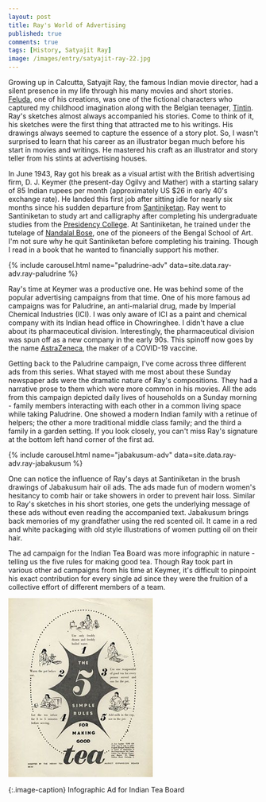 ```yaml
---
layout: post
title: Ray's World of Advertising
published: true
comments: true
tags: [History, Satyajit Ray]
image: /images/entry/satyajit-ray-22.jpg
---
```


Growing up in Calcutta, Satyajit Ray, the famous Indian movie director,
had a silent presence in my life through his many movies and short
stories. [Feluda](https://en.wikipedia.org/wiki/Feluda), one of his creations,
was one of the fictional characters who captured my childhood imagination
along with the Belgian teenager, [Tintin](https://www.tintin.com/en).
Ray's sketches almost always accompanied his stories. Come to think
of it, his sketches were the first thing that attracted me to his writings.
His drawings always seemed to capture the essence of a story plot. So,
I wasn't surprised to learn that his career as an illustrator began much before
his start in movies and writings. He mastered his craft as an illustrator and
story teller from his stints at advertising houses.

In June 1943, Ray got his break as a visual artist with the British advertising firm,
D. J. Keymer (the present-day Ogilvy and Mather) with a starting salary of
85 Indian rupees per month (approximately US $26 in early 40's exchange rate).
He landed this first job after sitting idle for nearly six months since his sudden departure from
[Santiniketan](https://whc.unesco.org/en/tentativelists/5495/). Ray went to
Santiniketan to study art and calligraphy after completing his undergraduate studies from the
[Presidency College](https://www.presiuniv.ac.in/). At Santiniketan, he trained
under the tutelage of [Nandalal Bose](https://www.wikiart.org/en/nandalal-bose),
one of the pioneers of the Bengal School of Art. I'm not sure why he quit
Santiniketan before completing his training. Though I read in a book that he
wanted to financially support his mother.

{% include carousel.html name="paludrine-adv" data=site.data.ray-adv.ray-paludrine %}

Ray's time at Keymer was a productive one. He was behind some of the
popular advertising campaigns from that time. One of his more famous ad
campaigns was for Paludrine, an anti-malarial drug, made by
Imperial Chemical Industries (ICI). I was only aware of ICI as a paint and
chemical company with its Indian head office in Chowringhee. I didn't have a
clue about its pharmaceutical division. Interestingly, the pharmaceutical
division was spun off as a new company in the early 90s. This spinoff now goes by the
name [AstraZeneca](https://www.astrazeneca.com/), the maker of a COVID-19 vaccine.

Getting back to the Paludrine campaign, I've come across three different ads from
this series. What stayed with me most about these Sunday newspaper ads
 were the dramatic nature of Ray's compositions. They had a narrative prose
 to them which were more common in his movies. All the ads from this campaign
 depicted daily lives of households on a Sunday morning - family members
 interacting with each other in a common living space while taking Paludrine.
 One showed a modern Indian family with a retinue of helpers; the other a
 more traditional middle class family; and the third a family
 in a garden setting. If you look closely, you can't miss Ray's signature at
 the bottom left hand corner of the first ad.

{% include carousel.html name="jabakusum-adv" data=site.data.ray-adv.ray-jabakusum %}

One can notice the influence of Ray's days at Santiniketan in the
brush drawings of Jabakusum hair oil ads. The ads made fun of
modern women's hesitancy to comb hair or take showers in order to prevent hair loss. Similar to
Ray's sketches in his short stories, one gets the underlying message of these ads
without even reading the accompanied text. Jabakusum brings back memories of
my grandfather using the red scented oil. It came in a red and white packaging
with old style illustrations of women putting oil on their hair.

The ad campaign for the Indian Tea Board was more infographic in nature -
telling us the five rules for making good tea. Though Ray took part in various
other ad campaigns from his time at Keymer, it's difficult to pinpoint his exact
contribution for every single ad since they were the fruition of a collective
effort of different members of a team.

![Indian Tea Board Ad](/images/ray-adv/ray-tea-board.jpg?style=centerme)

{:.image-caption}
Infographic Ad for Indian Tea Board
